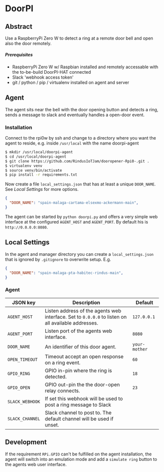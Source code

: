 # DoorPI

## Abstract

Use a RaspberryPi Zero W to detect a ring at a remote door bell
and open also the door remotely. 

##### Prerequisites

- RaspberryPi Zero W w/ Raspbian installed and remotely
  accessable with the to-be-build DoorPI-HAT connected
- Slack 'webhook access token' 
- git / python / pip / virtualenv installed on agent and server

## Agent

The agent sits near the bell with the door opening button and 
detects a ring, sends a message to slack and eventually handles
a open-door event.

### Installation

Connect to the rpi0w by ssh and change to a directory where
you want the agent to reside, e.g. inside `/usr/local` with
the name doorpi-agent

```Bash
$ mkdir /usr/local/doorpi-agent
$ cd /usr/local/doorpi-agent
$ git clone https://github.com/RindusIoTJam/dooropener-Rpi0-.git .
$ virtualenv venv
$ source venv/bin/activate
$ pip install -r requirements.txt
```

Now create a file `local_settings.json` that has at least a unique
`DOOR_NAME`. See _Local Settings_ for more options.

```JSON
{
  "DOOR_NAME": "spain-malaga-cartama-elsexmo-ackermann-main",
}
```

The agent can be started  by `python doorpi.py` and offers a very
simple web interface at the configured `AGENT_HOST` and `AGENT_PORT`.
By default his is `http://0.0.0.0:8080`.

## Local Settings

In the agent and manager directory you can create a `local_settings.json`
that is ignored by `.gitignore` to overwrite setup. E.g.

```JSON
{
  "DOOR_NAME": "spain-malaga-pta-habitec-rindus-main",
}
```

### Agent

| JSON key        | Description |Default |
| --------------- | ----------- | ------ |
| `AGENT_HOST`    | Listen address of the agents web interface. Set to `0.0.0.0` to listen on all available addresses. | `127.0.0.1` |
| `AGENT_PORT`    | Listen port of the agents web interface. | `8080` |
| `DOOR_NAME`     | An identifier of this door agent. | `your-mother` |
| `OPEN_TIMEOUT`  | Timeout accept an open response on a ring event. | `60` |
| `GPIO_RING`     | GPIO in-pin where the ring is detected. | `18` |
| `GPIO_OPEN`     | GPIO out-pin the the door-open relay connects. | `23` |
| `SLACK_WEBHOOK` | If set this webhook will be used to post a ring message to Slack | |
| `SLACK_CHANNEL` | Slack channel to post to. The default channel will be used if unset. | |

## Development

If the requirement `RPi.GPIO` can't be fulfilled on the agent installation,
the agent will switch into an emulation mode and add a `simulate ring` 
button to the agents web user interface.